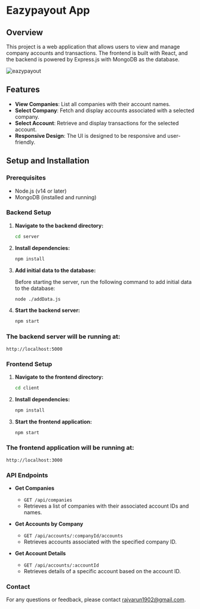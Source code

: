 # Eazypayout App

## Overview
This project is a web application that allows users to view and manage company accounts and transactions. The frontend is built with React, and the backend is powered by Express.js with MongoDB as the database. 


![eazypayout](https://github.com/user-attachments/assets/52d0d25e-efa8-4cf7-96bc-eb97e391f040)


## Features

- **View Companies**: List all companies with their account names.
- **Select Company**: Fetch and display accounts associated with a selected company.
- **Select Account**: Retrieve and display transactions for the selected account.
- **Responsive Design**: The UI is designed to be responsive and user-friendly.

## Setup and Installation

### Prerequisites

- Node.js (v14 or later)
- MongoDB (installed and running)

### Backend Setup

1. **Navigate to the backend directory:**

    ```bash
    cd server
    ```

2. **Install dependencies:**

    ```bash
    npm install
    ```

3. **Add initial data to the database:**

    Before starting the server, run the following command to add initial data to the database:

    ```bash
    node ./addData.js
    ```

4. **Start the backend server:**

    ```bash
    npm start
    ```
### The backend server will be running at:

```http://localhost:5000```

### Frontend Setup

1. **Navigate to the frontend directory:**

    ```bash
    cd client
    ```

2. **Install dependencies:**

    ```bash
    npm install
    ```

3. **Start the frontend application:**

    ```bash
    npm start
    ```
### The frontend application will be running at:

```http://localhost:3000```

### API Endpoints

- **Get Companies**
  - `GET /api/companies`
  - Retrieves a list of companies with their associated account IDs and names.

- **Get Accounts by Company**
  - `GET /api/accounts/:companyId/accounts`
  - Retrieves accounts associated with the specified company ID.

- **Get Account Details**
  - `GET /api/accounts/:accountId`
  - Retrieves details of a specific account based on the account ID.

### Contact
For any questions or feedback, please contact rajvarun1902@gmail.com.
